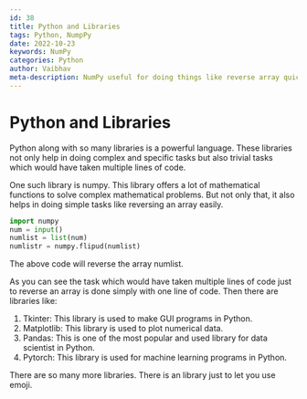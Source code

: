 ```yaml
---
id: 38
title: Python and Libraries
tags: Python, NumpPy
date: 2022-10-23 
keywords: NumPy
categories: Python
author: Vaibhav
meta-description: NumPy useful for doing things like reverse array quickly
---
```


# Python and Libraries

Python along with so many libraries is a powerful language. These libraries not only help in doing complex and specific tasks but also trivial tasks which would have taken multiple lines of code.

One such library is numpy. This library offers a lot of mathematical functions to solve complex mathematical problems. But not only that, it also helps in doing simple tasks like reversing an array easily. 

```py
import numpy
num = input()
numlist = list(num)
numlistr = numpy.flipud(numlist)
```

The above code will reverse the array numlist.

As you can see the task which would have taken multiple lines of code just to reverse an array is done simply with one line of code.
Then there are libraries like:
1. Tkinter: This library is used to make GUI programs in Python.
2. Matplotlib: This library is used to plot numerical data.
3. Pandas: This is one of the most popular and used library for data scientist in Python.
4. Pytorch: This library is used for machine learning programs in Python.

There are so many more libraries. There is an library just to let you use emoji.